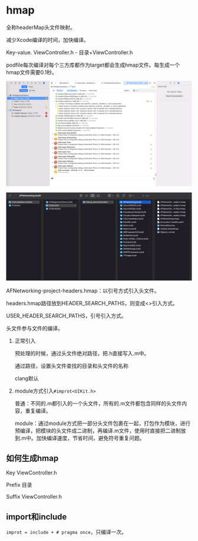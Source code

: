 # hmap

全称headerMap头文件映射。

减少Xcode编译的时间，加快编译。

Key-value.  ViewController.h - 目录+ViewController.h

podfile每次编译对每个三方库都作为target都会生成hmap文件。每生成一个hmap文件需要0.1秒。

![image-20220706171450526](hmap.assets/image-20220706171450526.png)

![image-20220706200027498](hmap.assets/image-20220706200027498.png)

AFNetworking-project-headers.hmap：以引号方式引入头文件。

headers.hmap路径放到HEADER_SEARCH_PATHS，则变成<>引入方式。

USER_HEADER_SEARCH_PATHS，引号引入方式。

头文件参与文件的编译。

1. 正常引入

   预处理的时候，通过头文件绝对路径，把.h直接写入.m中。

   通过路径，设置头文件查找的目录和头文件的名称

   clang默认

2. module方式引入`#improt<UIKit.h>`

   普通：不同的.m都引入的一个头文件，所有的.m文件都包含同样的头文件内容，重复编译。

   module：通过module方式把一部分头文件包裹在一起，打包作为模块，进行预编译，把模块的头文件成二进制，再编译.m文件，使用时直接把二进制放到.m中。加快编译速度，节省时间，避免符号重复问题。

## 如何生成hmap

Key  ViewController.h

Prefix 目录

Suffix ViewController.h

## import和include

`improt = include + # pragma once`，只编译一次。
